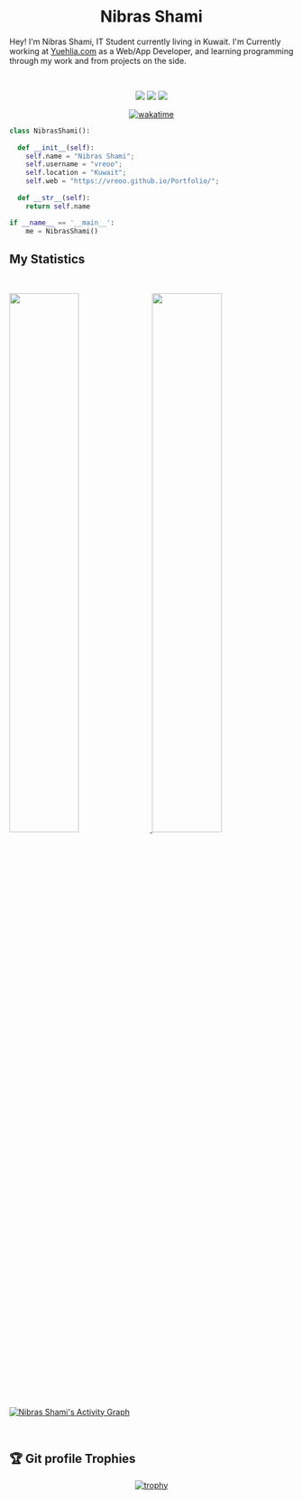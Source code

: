 <h1 align="center">
  <b>Nibras Shami</b>
</h1>

Hey! I'm Nibras Shami, IT Student currently living in Kuwait. I'm Currently working at 
<a href="https://yuehlia.com/">Yuehlia.com</a> as a Web/App Developer,
and learning programming through my work and from projects  on the side.

<br>

<p>
<div align="center">
  <img src="https://img.shields.io/badge/-HTML-c58545?style=for-the-badge&logo=html5&logoColor=c58545&labelColor=282828">
  <img src="https://img.shields.io/badge/-CSS-d1a01f?style=for-the-badge&logo=css3&logoColor=d1a01f&labelColor=282828">
  <img src="https://img.shields.io/badge/-Python-98b982?style=for-the-badge&logo=python&logoColor=98b982&labelColor=282828">
</div>
<div align="center">

[![wakatime](https://wakatime.com/badge/user/2a2f5f9f-139d-4133-9f1a-f6a628e4b932.svg?style=social)](https://wakatime.com/@2a2f5f9f-139d-4133-9f1a-f6a628e4b932)

</div>
</p>

```python
class NibrasShami():
    
  def __init__(self):
    self.name = "Nibras Shami";
    self.username = "vreoo";
    self.location = "Kuwait";
    self.web = "https://vreoo.github.io/Portfolio/";
  
  def __str__(self):
    return self.name

if __name__ == '__main__':
    me = NibrasShami()
```

<!-- <div align="center">
  <a href="https://open.spotify.com/user/6s6pbtefezpookh8gwnkko15v">
    <img src="https://readme-spotify-tingz.vercel.app/api/now-playing">
  </a>
</div> -->


<!-- <div align="center">
  <a href="https://open.spotify.com/user/6s6pbtefezpookh8gwnkko15v">
    <img src="https://spotify-readme-theta-virid.vercel.app/api?scan=true&theme=dark" width="240px">
  </a>
</div> -->


## My Statistics

<br/>
<p align="left">
  <a href="https://vreoo.github.io/Portfolio/">
  <img width="49.5%" src="https://github-readme-stats.vercel.app/api?username=vreoo&show_icons=true&theme=gruvbox&hide_border=true" />
    <img width="49.5%" src="https://github-readme-streak-stats.herokuapp.com/?user=vreoo&theme=gruvbox&hide_border=true" />
  </a>
</p>
<br>

[![Nibras Shami's Activity Graph](https://activity-graph.herokuapp.com/graph?username=vreoo&custom_title=Nibras%20Shami's%20Contribution%20Graph&theme=gruvbox&bg_color=282828&hide_border=true&line=d1a01f&point=c58545)](https://vreoo.github.io/Portfolio/)

<br>

## 🏆 Git profile Trophies

<div align="center">
  
[![trophy](https://github-profile-trophy.vercel.app/?username=vreoo&theme=onedark&row=2&column=3)](https://vreoo.github.io/Portfolio/)

</div>

</br>
